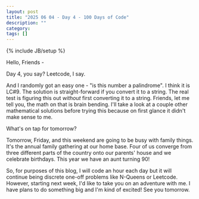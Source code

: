 ```yaml
---
layout: post
title: "2025 06 04 - Day 4 - 100 Days of Code"
description: ""
category: 
tags: []
---
```

{% include JB/setup %}

Hello, Friends -

Day 4, you say? Leetcode, I say.

And I randomly got an easy one - "is this number a palindrome". I think it is LC#9. The solution is straight-forward if you convert it to a string. The real test is figuring this out *without* first converting it to a string. Friends, let me tell you, the math on that is brain bending. I'll take a look at a couple other mathematical solutions before trying this because on first glance it didn't make sense to me.

What's on tap for tomorrow?

Tomorrow, Friday, and this weekend are going to be busy with family things. It's the annual family gathering at our home base. Four of us converge from three different parts of the country onto our parents' house and we celebrate birthdays. This year we have an aunt turning 90!

So, for purposes of this blog, I will code an hour each day but it will continue being discrete one-off problems like N-Queens or Leetcode. However, starting next week, I'd like to take you on an adventure with me. I have plans to do something big and I'm kind of excited! See you tomorrow. 